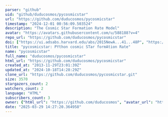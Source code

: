 ```yaml
---
parser: "github"
uid: "github/duducosmos/pycosmicstar"
url: "https://github.com/duducosmos/pycosmicstar"
timestamp: "2024-12-01 00:56:09.503524"
description: "The Cosmic Star Formation Rate Model"
avatar: "https://avatars.githubusercontent.com/u/588188?v=4"
repo_url: "https://github.com/duducosmos/pycosmicstar"
doi: ["https://ui.adsabs.harvard.edu/abs/2015NewA...41...48P", "https://ui.adsabs.harvard.edu/abs/2024ascl.soft11009P/abstract"]
title: "pycosmicstar: PYthon cosmic STar formAtion Rate"
name: "pycosmicstar"
full_name: "duducosmos/pycosmicstar"
html_url: "https://github.com/duducosmos/pycosmicstar"
created_at: "2013-11-29T23:01:39Z"
updated_at: "2024-10-18T14:28:29Z"
clone_url: "https://github.com/duducosmos/pycosmicstar.git"
size: 3570
stargazers_count: 2
watchers_count: 2
language: "HTML"
subscribers_count: 3
owner: {"html_url": "https://github.com/duducosmos", "avatar_url": "https://avatars.githubusercontent.com/u/588188?v=4", "login": "duducosmos", "type": "User"}
date: "2025-03-29 14:27:20.364958"
---
```

